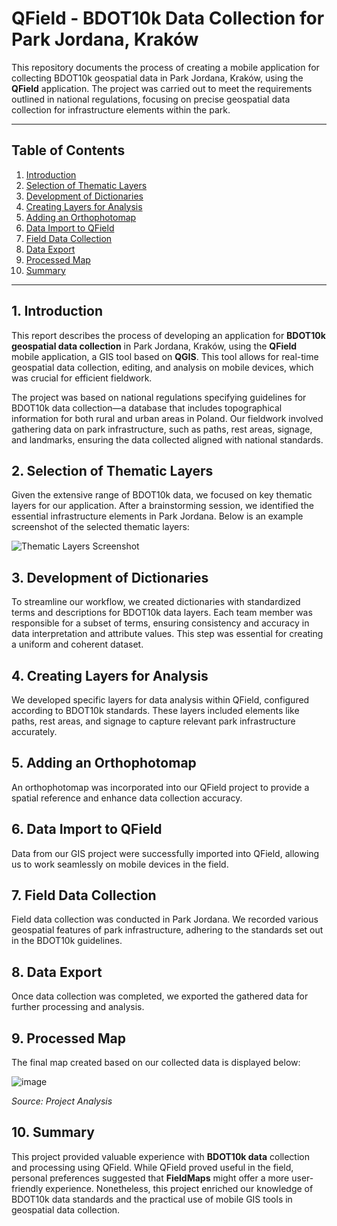 # QField - BDOT10k Data Collection for Park Jordana, Kraków

This repository documents the process of creating a mobile application for collecting BDOT10k geospatial data in Park Jordana, Kraków, using the **QField** application. The project was carried out to meet the requirements outlined in national regulations, focusing on precise geospatial data collection for infrastructure elements within the park.

---

## Table of Contents
1. [Introduction](#introduction)
2. [Selection of Thematic Layers](#selection-of-thematic-layers)
3. [Development of Dictionaries](#development-of-dictionaries)
4. [Creating Layers for Analysis](#creating-layers-for-analysis)
5. [Adding an Orthophotomap](#adding-an-orthophotomap)
6. [Data Import to QField](#data-import-to-qfield)
7. [Field Data Collection](#field-data-collection)
8. [Data Export](#data-export)
9. [Processed Map](#processed-map)
10. [Summary](#summary)

---

## 1. Introduction

This report describes the process of developing an application for **BDOT10k geospatial data collection** in Park Jordana, Kraków, using the **QField** mobile application, a GIS tool based on **QGIS**. This tool allows for real-time geospatial data collection, editing, and analysis on mobile devices, which was crucial for efficient fieldwork.

The project was based on national regulations specifying guidelines for BDOT10k data collection—a database that includes topographical information for both rural and urban areas in Poland. Our fieldwork involved gathering data on park infrastructure, such as paths, rest areas, signage, and landmarks, ensuring the data collected aligned with national standards.

## 2. Selection of Thematic Layers

Given the extensive range of BDOT10k data, we focused on key thematic layers for our application. After a brainstorming session, we identified the essential infrastructure elements in Park Jordana. Below is an example screenshot of the selected thematic layers:

![Thematic Layers Screenshot](path/to/screenshot.png)

## 3. Development of Dictionaries

To streamline our workflow, we created dictionaries with standardized terms and descriptions for BDOT10k data layers. Each team member was responsible for a subset of terms, ensuring consistency and accuracy in data interpretation and attribute values. This step was essential for creating a uniform and coherent dataset.

## 4. Creating Layers for Analysis

We developed specific layers for data analysis within QField, configured according to BDOT10k standards. These layers included elements like paths, rest areas, and signage to capture relevant park infrastructure accurately.

## 5. Adding an Orthophotomap

An orthophotomap was incorporated into our QField project to provide a spatial reference and enhance data collection accuracy.

## 6. Data Import to QField

Data from our GIS project were successfully imported into QField, allowing us to work seamlessly on mobile devices in the field.

## 7. Field Data Collection

Field data collection was conducted in Park Jordana. We recorded various geospatial features of park infrastructure, adhering to the standards set out in the BDOT10k guidelines.

## 8. Data Export

Once data collection was completed, we exported the gathered data for further processing and analysis.

## 9. Processed Map

The final map created based on our collected data is displayed below:

![image](https://github.com/user-attachments/assets/79011d92-97b9-47fe-b34f-083d1f862a4a)

*Source: Project Analysis*

## 10. Summary

This project provided valuable experience with **BDOT10k data** collection and processing using QField. While QField proved useful in the field, personal preferences suggested that **FieldMaps** might offer a more user-friendly experience. Nonetheless, this project enriched our knowledge of BDOT10k data standards and the practical use of mobile GIS tools in geospatial data collection.

